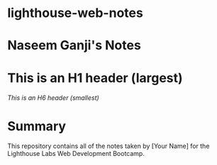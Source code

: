# lighthouse-web-notes
# Naseem Ganji's Notes
# This is an H1 header (largest)
###### This is an H6 header (smallest)
# Summary 
This repository contains all of the notes taken by [Your Name] for the Lighthouse Labs Web Development Bootcamp.

